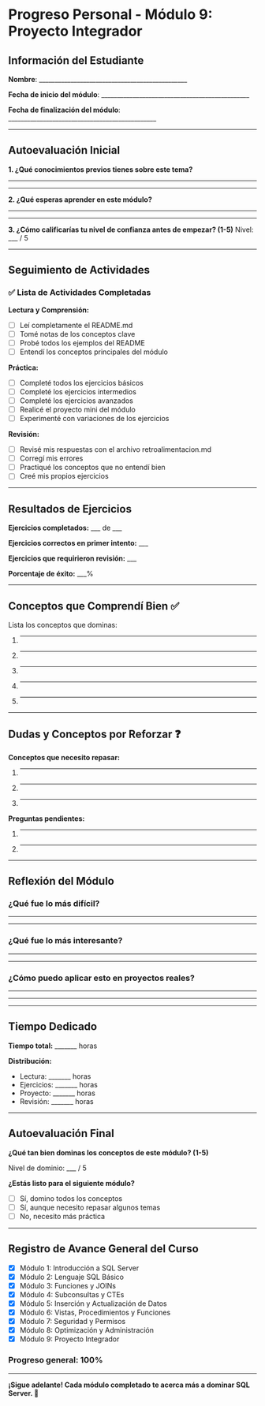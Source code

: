 # Progreso Personal - Módulo 9: Proyecto Integrador

## Información del Estudiante

**Nombre**: _______________________________________________

**Fecha de inicio del módulo**: _______________________________________________

**Fecha de finalización del módulo**: _______________________________________________

---

## Autoevaluación Inicial

**1. ¿Qué conocimientos previos tienes sobre este tema?**
_______________________________________________
_______________________________________________

**2. ¿Qué esperas aprender en este módulo?**
_______________________________________________
_______________________________________________

**3. ¿Cómo calificarías tu nivel de confianza antes de empezar? (1-5)**
Nivel: ___ / 5

---

## Seguimiento de Actividades

### ✅ Lista de Actividades Completadas

**Lectura y Comprensión:**
- [ ] Leí completamente el README.md
- [ ] Tomé notas de los conceptos clave
- [ ] Probé todos los ejemplos del README
- [ ] Entendí los conceptos principales del módulo

**Práctica:**
- [ ] Completé todos los ejercicios básicos
- [ ] Completé los ejercicios intermedios
- [ ] Completé los ejercicios avanzados
- [ ] Realicé el proyecto mini del módulo
- [ ] Experimenté con variaciones de los ejercicios

**Revisión:**
- [ ] Revisé mis respuestas con el archivo retroalimentacion.md
- [ ] Corregí mis errores
- [ ] Practiqué los conceptos que no entendí bien
- [ ] Creé mis propios ejercicios

---

## Resultados de Ejercicios

**Ejercicios completados:** ___ de ___

**Ejercicios correctos en primer intento:** ___

**Ejercicios que requirieron revisión:** ___

**Porcentaje de éxito:** ___%

---

## Conceptos que Comprendí Bien ✅

Lista los conceptos que dominas:

1. _______________________________________________
2. _______________________________________________
3. _______________________________________________
4. _______________________________________________
5. _______________________________________________

---

## Dudas y Conceptos por Reforzar ❓

**Conceptos que necesito repasar:**

1. _______________________________________________
2. _______________________________________________
3. _______________________________________________

**Preguntas pendientes:**

1. _______________________________________________
2. _______________________________________________

---

## Reflexión del Módulo

### ¿Qué fue lo más difícil?
_______________________________________________
_______________________________________________

### ¿Qué fue lo más interesante?
_______________________________________________
_______________________________________________

### ¿Cómo puedo aplicar esto en proyectos reales?
_______________________________________________
_______________________________________________

---

## Tiempo Dedicado

**Tiempo total:** _______ horas

**Distribución:**
- Lectura: _______ horas
- Ejercicios: _______ horas
- Proyecto: _______ horas
- Revisión: _______ horas

---

## Autoevaluación Final

**¿Qué tan bien dominas los conceptos de este módulo? (1-5)**

Nivel de dominio: ___ / 5

**¿Estás listo para el siguiente módulo?**
- [ ] Sí, domino todos los conceptos
- [ ] Sí, aunque necesito repasar algunos temas
- [ ] No, necesito más práctica

---

## Registro de Avance General del Curso

- [x] Módulo 1: Introducción a SQL Server
- [x] Módulo 2: Lenguaje SQL Básico
- [x] Módulo 3: Funciones y JOINs
- [x] Módulo 4: Subconsultas y CTEs
- [x] Módulo 5: Inserción y Actualización de Datos
- [x] Módulo 6: Vistas, Procedimientos y Funciones
- [x] Módulo 7: Seguridad y Permisos
- [x] Módulo 8: Optimización y Administración
- [x] Módulo 9: Proyecto Integrador

### Progreso general: 100%

---

**¡Sigue adelante! Cada módulo completado te acerca más a dominar SQL Server. 🎉**
